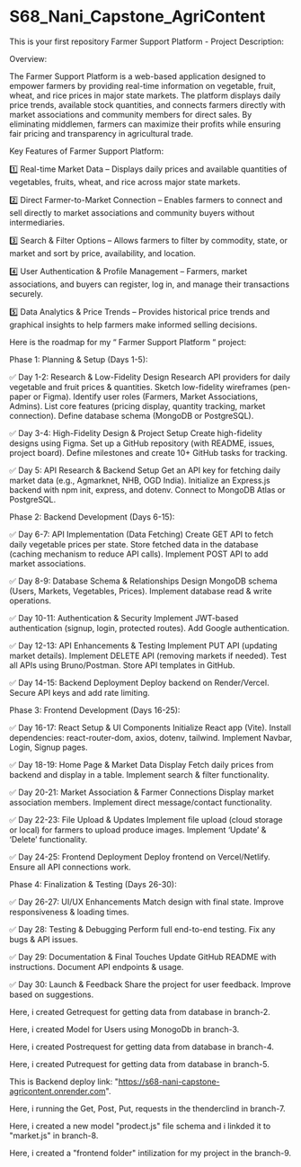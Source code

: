 # S68_Nani_Capstone_AgriContent

This is your first repository
Farmer Support Platform - Project Description:

Overview:

The Farmer Support Platform is a web-based application designed to empower farmers by providing real-time information on vegetable, fruit, wheat, and rice prices in major state markets. The platform displays daily price trends, available stock quantities, and connects farmers directly with market associations and community members for direct sales. By eliminating middlemen, farmers can maximize their profits while ensuring fair pricing and transparency in agricultural trade.

Key Features of Farmer Support Platform:

1️⃣ Real-time Market Data – Displays daily prices and available quantities of vegetables, fruits, wheat, and rice across major state markets.

2️⃣ Direct Farmer-to-Market Connection – Enables farmers to connect and sell directly to market associations and community buyers without intermediaries.

3️⃣ Search & Filter Options – Allows farmers to filter by commodity, state, or market and sort by price, availability, and location.

4️⃣ User Authentication & Profile Management – Farmers, market associations, and buyers can register, log in, and manage their transactions securely.

5️⃣ Data Analytics & Price Trends – Provides historical price trends and graphical insights to help farmers make informed selling decisions. 

Here is the roadmap for my “ Farmer Support Platform “ project:

Phase 1: Planning & Setup (Days 1-5):

✅ Day 1-2:
Research & Low-Fidelity Design
Research API providers for daily vegetable and fruit prices & quantities.
Sketch low-fidelity wireframes (pen-paper or Figma).
Identify user roles (Farmers, Market Associations, Admins).
List core features (pricing display, quantity tracking, market connection).
Define database schema (MongoDB or PostgreSQL).

✅ Day 3-4: 
High-Fidelity Design & Project Setup
Create high-fidelity designs using Figma.
Set up a GitHub repository (with README, issues, project board).
Define milestones and create 10+ GitHub tasks for tracking.

✅ Day 5:
API Research & Backend Setup
Get an API key for fetching daily market data (e.g., Agmarknet, NHB, OGD India).
Initialize an Express.js backend with npm init, express, and dotenv.
Connect to MongoDB Atlas or PostgreSQL.

Phase 2: Backend Development (Days 6-15):

✅ Day 6-7: 
API Implementation (Data Fetching)
Create GET API to fetch daily vegetable prices per state.
Store fetched data in the database (caching mechanism to reduce API calls).
Implement POST API to add market associations.

✅ Day 8-9: 
Database Schema & Relationships
Design MongoDB schema (Users, Markets, Vegetables, Prices).
Implement database read & write operations.

✅ Day 10-11:
Authentication & Security
Implement JWT-based authentication (signup, login, protected routes).
Add Google authentication.

✅ Day 12-13:
API Enhancements & Testing
Implement PUT API (updating market details).
Implement DELETE API (removing markets if needed).
Test all APIs using Bruno/Postman.
Store API templates in GitHub.

✅ Day 14-15:
Backend Deployment
Deploy backend on Render/Vercel.
Secure API keys and add rate limiting.

Phase 3: Frontend Development (Days 16-25):

✅ Day 16-17:
React Setup & UI Components
Initialize React app (Vite).
Install dependencies: react-router-dom, axios, dotenv, tailwind.
Implement Navbar, Login, Signup pages.

✅ Day 18-19:
Home Page & Market Data Display
Fetch daily prices from backend and display in a table.
Implement search & filter functionality.

✅ Day 20-21: 
Market Association & Farmer Connections
Display market association members.
Implement direct message/contact functionality.

✅ Day 22-23:
File Upload & Updates
Implement file upload (cloud storage or local) for farmers to upload produce images.
Implement ‘Update’ & ‘Delete’ functionality.

✅ Day 24-25:
Frontend Deployment
Deploy frontend on Vercel/Netlify.
Ensure all API connections work.

Phase 4: Finalization & Testing (Days 26-30):

✅ Day 26-27:
UI/UX Enhancements
Match design with final state.
Improve responsiveness & loading times.

✅ Day 28:
Testing & Debugging
Perform full end-to-end testing.
Fix any bugs & API issues.

✅ Day 29:
Documentation & Final Touches
Update GitHub README with instructions.
Document API endpoints & usage.

✅ Day 30:
Launch & Feedback
Share the project for user feedback.
Improve based on suggestions.


Here, i created Getrequest for getting data from database in branch-2.

Here, i created Model for Users using MonogoDb in branch-3.

Here, i created Postrequest for getting data from database in branch-4.

Here, i created Putrequest for getting data from database in branch-5.

This is Backend deploy link: "https://s68-nani-capstone-agricontent.onrender.com".

Here, i running the Get, Post, Put, requests in the thenderclind in branch-7.

Here, i created a new model "prodect.js" file schema and i linkded it to "market.js" in branch-8.

Here, i created a "frontend folder" intilization for my project in the branch-9.



